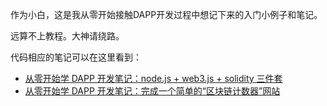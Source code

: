 作为小白，这是我从零开始接触DAPP开发过程中想记下来的入门小例子和笔记。

远算不上教程。大神请绕路。

代码相应的笔记可以在这里看到：

- [从零开始学 DAPP 开发笔记：node.js + web3.js + solidity 三件套](https://underplay.me/orange/p/64)
- [从零开始学 DAPP 开发笔记：完成一个简单的“区块链计数器”网站](https://underplay.me/orange/p/68)